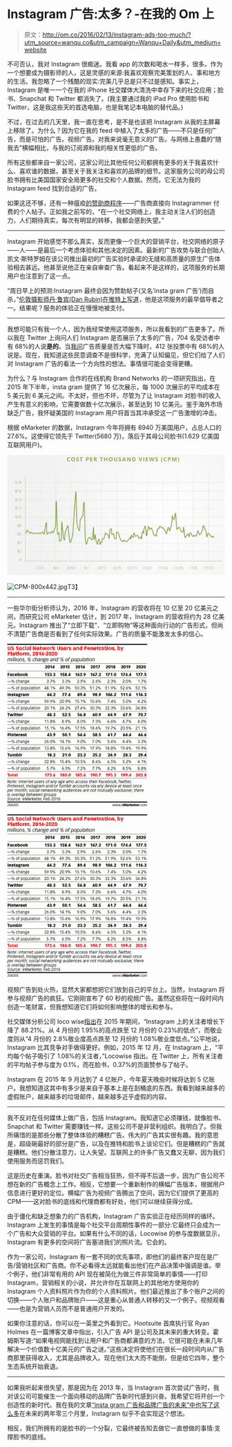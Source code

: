 # Instagram 广告:太多？-在我的 Om 上

> 原文：<http://om.co/2016/02/13/instagram-ads-too-much/?utm_source=wanqu.co&utm_campaign=Wanqu+Daily&utm_medium=website>

不可否认，我对 Instagram 很痴迷。我看 app 的次数和喝水一样多，很多。作为一个想要成为摄影师的人，这是灵感的来源:我喜欢观察完美策划的人、事和地方的生活。我忽略了一个残酷的现实:完美几乎总是只不过是感知。事实上，Instagram 是唯一一个在我的 iPhone 社交媒体大清洗中幸存下来的社交应用；脸书、Snapchat 和 Twitter 都消失了。(我主要通过我的 iPad Pro 使用脸书和 Twitter，这是我这些天的首选电脑，也是我笔记本电脑的替代品。)

不过，在过去的几天里，我一直在思考，是不是也该把 Instagram 从我的主屏幕上移除了。为什么？因为它在我的 feed 中植入了太多的广告——不只是任何广告，而是可怕的广告。视频广告。对我来说毫无意义的广告。与网络上愚蠢的“随我去”横幅相比，与我的订阅源和我的相关性更低的广告。

所有这些都来自一家公司，这家公司比其他任何公司都拥有更多的关于我喜欢什么、喜欢谁的数据，甚至关于我关注和喜欢的品牌的细节。这家服务公司的母公司脸书拥有比美国国家安全局更多的社交和个人数据。然而，它无法为我的 Instagram feed 找到合适的广告。

如果这还不够，还有一种瘟疫[的赞助商程序](http://om.co/2015/07/11/sponsorgram/)——广告商直接向 Instagrammer 付费的个人帖子。正如我之前写的，“在一个社交网络上，我主动关注人们的创造力，人们期待真实，每次有明显的转移，我都会感到失望。”

* * *

Instagram 开始感觉不那么真实，反而更像一个巨大的营销平台，社交网络的原子——人——是最后一个考虑体验和其他决定的因素。最新的广告攻势与联合创始人凯文·斯特罗姆在该公司推出最初的广告实验时承诺的无缝和高质量的原生广告体验相去甚远。他甚至说他正在亲自审查广告。看起来不是这样的，这项服务的长期用户也注意到了这一点。

“周日早上的预测:Instagram 最终会因为赞助帖子(又名‘insta gram 广告’)而自杀，”[伦敦摄影师丹·鲁宾(Dan Rubin)在推特上写道](https://twitter.com/danrubin/status/693752297059422208)，他是这项服务的最早倡导者之一。结果呢？服务的体验正在慢慢地被支付。

* * *

我想可能只有我一个人，因为我经常使用这项服务，所以我看到的广告更多了。所以我在 Twitter 上询问人们 Instagram 是否展示了太多的广告，704 名受访者中有 68%的人说**是的**。当[我问](https://twitter.com/om/status/696082466717609985)广告质量是否大幅下降时，412 张投票中有 68%的人说是。现在，我知道这些民意调查不是很科学，充满了认知偏见，但它们给了人们对 Instagram 广告的看法一个方向性的想法。事情很可能会变得更糟。

为什么？与 Instagram 合作的在线机构 Brand Networks 的一项研究指出，在 2015 年下半年，insta gram 提供了 16 亿次展示，每 1000 次展示的平均成本在 5 美元到 6 美元之间。不太好，但也不坏，尽管为了让 Instagram 对脸书的收入产生有意义的影响，它需要做数十亿次展示，甚至达到 10 亿美元。鉴于海外市场缺乏广告，我怀疑美国的 Instagram 用户将首当其冲承受这一广告激增的冲击。

根据 eMarketer 的数据，Instagram 今年将拥有 8940 万美国用户，占总人口的 27.6%。这使得它领先于 Twitter(5680 万)，落后于其母公司脸书(1.629 亿美国互联网用户)。

![CPM-800x442.jpg](img/7e21e341ba5419a9ba72c64f86649dba.png)

<noscript><img data-lazy-fallback="1" decoding="async" loading="lazy" class="alignnone size-large wp-image-15089" src="img/7e21e341ba5419a9ba72c64f86649dba.png" alt="CPM-800x442.jpg" srcset="https://i0.wp.com/om.co/wp-content/uploads/2016/02/CPM-800x442.jpg?resize=800%2C442&amp;ssl=1 800w, https://i0.wp.com/om.co/wp-content/uploads/2016/02/CPM-800x442.jpg?resize=300%2C166&amp;ssl=1 300w, https://i0.wp.com/om.co/wp-content/uploads/2016/02/CPM-800x442.jpg?resize=768%2C424&amp;ssl=1 768w, https://i0.wp.com/om.co/wp-content/uploads/2016/02/CPM-800x442.jpg?resize=560%2C309&amp;ssl=1 560w, https://i0.wp.com/om.co/wp-content/uploads/2016/02/CPM-800x442.jpg?resize=180%2C100&amp;ssl=1 180w" sizes="(max-width: 800px) 100vw, 800px" data-recalc-dims="1" data-original-src="https://i0.wp.com/om.co/wp-content/uploads/2016/02/CPM-800x442.jpg?resize=800%2C442"/>T3】</noscript>

* * *

一些华尔街分析师认为，2016 年，Instagram 的营收将在 10 亿至 20 亿美元之间，而研究公司 eMarketer 估计，到 2017 年，Instagram 的营收将约为 28 亿美元。Instagram 推出了“立即下载”、“立即购物”等这种面向行动的广告形式，但尚不清楚广告商是否看到了任何实际效果。广告的质量不能激发太多的信心。

![204205.gif](img/a47795144368a0e41df3a0b3fe8af695.png)

<noscript><img data-lazy-fallback="1" decoding="async" loading="lazy" class="size-large wp-image-15083 alignright" src="img/a47795144368a0e41df3a0b3fe8af695.png" alt="204205.gif" data-recalc-dims="1" data-original-src="https://i0.wp.com/om.co/wp-content/uploads/2016/02/204205.gif?resize=325%2C378"/></noscript>

视频广告到处火热，显然大家都想把它们放到自己的平台上。当然，Instagram 将参与视频广告的疯狂。它刚刚宣布了 60 秒的视频广告。虽然这些将在一段时间内创造一笔财富，但我想知道它们将如何影响整体的增长和参与。

社交媒体分析公司 loco wise[指出](http://locowise.com/blog/instagram-growth-and-engagement-2015-year-in-review)在 2015 年期间，“Instagram 上的关注者增长下降了 88.21%。从 4 月份的 1.95%的高点跌至 12 月份的 0.23%的低点”，而敬业度则从“4 月份的 2.8%敬业度高点跌至 12 月份的 1.08%敬业度低点。”公平地说，Instagram 比其竞争对手做得更好。例如，2015 年 12 月，在 Instagram 上，“平均每个帖子吸引了 1.08%的关注者，”Locowise 指出。在 Twitter 上，所有关注者的平均帖子参与度为 0.1%，而在脸书，0.37%的页面赞参与了帖子。

Instagram 在 2015 年 9 月达到了 4 亿账户，今年夏天晚些时候将达到 5 亿账户。我想知道这其中有多少是来自于基本上是在刮桶底的东西。我看到越来越多的虚假账户，越来越多的垃圾邮件，越来越多近乎虚假的内容。

* * *

我不反对在任何媒体上做广告，包括 Instagram。我知道它必须赚钱，就像脸书、Snapchat 和 Twitter 需要赚钱一样。这些公司不是非营利组织。我明白了。但我所痛惜的是那些分散了整体体验的糟糕广告。伟大的广告其实很有趣。我的意思是，超级碗最好的部分是广告，以及在推特和脸书上谈论它们。但是糟糕的广告就是糟糕。他们分散注意力，让人失望。互联网上的许多广告又蠢又无聊，因为我们使用服务而惩罚我们。

这是历史在重演。脸书对社交广告相当狂热，但不得不后退一步，因为广告公司不想在新的广告概念上工作。相反，它想要一个重新制作的横幅广告版本，根据用户信息进行更好的定位。横幅广告为视频广告腾出了空间，因为它们提供了更高的 CPM——这对脸书的底线和代理商都有好处，他们可以继续获得分成。

由于僵化和缺乏想象力的广告机构，Instagram 广告实验正在经历同样的循环。Instagram 上发生的事情是每个社交平台周期性事件的一部分:它最终只会成为一个广告和大众营销的平台。如果有什么不同的话，Locowise 的参与度数据显示，Instagram 有更多的空间将广告塞进我们的照片流。它会的。

作为一家公司，Instagram 有一套不同的优先事项，即他们的最终客户现在是广告/营销社区和广告商。你不必看得太远就能看出他们在产品决策中强调是谁。举个例子，他们非常有用的 API 现在被简化为做三件非常简单的事情——打印 Instagram，营销相关的小说，并允许你在互联网上的其他地方使用你的 Instagram 个人资料照片作为你的个人资料照片。他们最近推出了多个账户之间的切换——个人账户和品牌账户——这是重心从普通人转移的又一个例子。视频观看——也是为营销人员而不是普通用户开发的。

如果你注意的话，你可以在一英里之外看到它。Hootsuite 首席执行官 Ryan Holmes 在一篇博客文章中指出，引入广告 API 是公司及其未来的重大转变。霍姆斯写道:“如果电视网能找到让用户和广告商都满意的方法，它很可能在未来几年解决一个价值数十亿美元的广告之谜。”这些决定将使他们在很长一段时间内从广告商那里获得收入，尤其是品牌收入。现在他们太大而不能倒，但是给它四年，整个生态系统开始衰退。

* * *

如果我听起来很失望，那是因为在 2013 年，当 Instagram 首次尝试广告时，我对该公司可能催生一个面向移动的品牌广告新时代感到兴奋。我希望它将开创一个创造性的新时代。我在我的文章[“insta gram 广告和品牌广告的未来”中也写了这么多](http://gigaom.com/2013/10/28/instagram-ads-and-the-future-of-brand-advertising/)在未来的两年零三个月里，Instagram 似乎不会实现这个想法。

相反，我们所拥有的是脸书的一个分裂，它最终被告知去做它一直想做的事情:支撑脸书的底线。